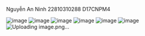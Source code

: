 Nguyễn An Ninh
22810310288
D17CNPM4






![image](https://github.com/user-attachments/assets/543cf58c-a5cc-4208-a34a-26bd569034f4)
![image](https://github.com/user-attachments/assets/18e64d45-bc35-4627-a152-b0f49bb0b835)
![image](https://github.com/user-attachments/assets/f92b1328-00e2-4508-8a8a-a206809e42f7)
![image](https://github.com/user-attachments/assets/d5cb6e72-0127-4bcf-bfaf-53aeecf07cf5)
![image](https://github.com/user-attachments/assets/eaa194b5-9c29-4186-abc4-ec66487ec0b4)
![image](https://github.com/user-attachments/assets/c44815d9-4765-4f63-89e1-410277b4c819)
![Uploading image.png…]()

